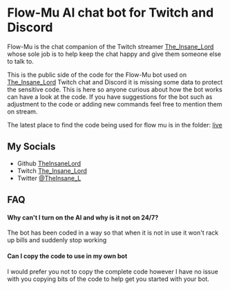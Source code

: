 # Flow-Mu AI chat bot for Twitch and Discord 
 

Flow-Mu is the chat companion of the Twitch streamer [The_Insane_Lord](https://www.twitch.tv/the_insane_lord) whose sole job is to help keep the chat happy and give them someone else to talk to.

This is the public side of the code for the Flow-Mu bot used on [The_Insane_Lord](https://www.twitch.tv/the_insane_lord) Twitch chat and Discord it is missing some data to protect the sensitive code. This is here so anyone curious about how the bot works can have a look at the code. If you have suggestions for the bot such as adjustment to the code or adding new commands feel free to mention them on stream.

The latest place to find the code being used for flow mu is in the folder: [live](https://github.com/TheInsaneLord/Flow-Mu/tree/main/live)

## My Socials

- Github [TheInsaneLord](https://github.com/TheInsaneLord)
- Twitch [The_Insane_Lord](https://www.twitch.tv/the_insane_lord)
- Twitter [@TheInsane_L](https://twitter.com/TheInsane_L)

## FAQ

#### Why can't I turn on the AI and why is it not on 24/7?
The bot has been coded in a way so that when it is not in use it won't rack up bills and suddenly stop working 

#### Can I copy the code to use in my own bot
I would prefer you not to copy the complete code however I have no issue with you copying bits of the code to help get you started with your bot.
